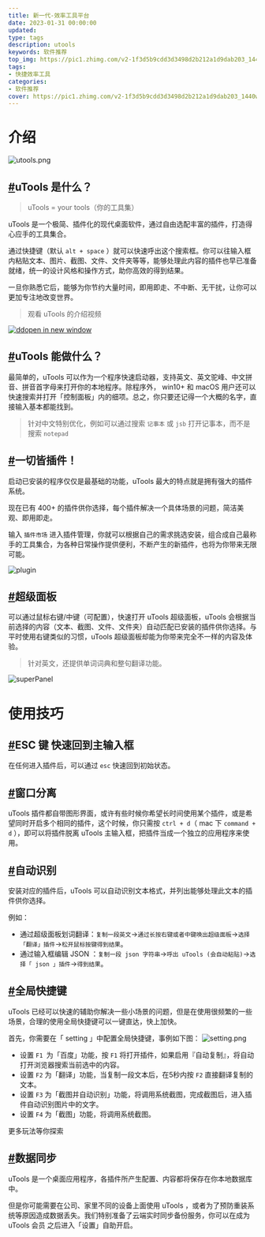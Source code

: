 ```yaml
---
title: 新一代-效率工具平台
date: 2023-01-31 00:00:00
updated:
type: tags
description: utools
keywords: 软件推荐
top_img: https://pic1.zhimg.com/v2-1f3d5b9cdd3d3498d2b212a1d9dab203_1440w.jpg?source=172ae18b
tags:
- 快捷效率工具
categories:
- 软件推荐
cover: https://pic1.zhimg.com/v2-1f3d5b9cdd3d3498d2b212a1d9dab203_1440w.jpg?source=172ae18b
---
```


# 介绍

![utools.png](https://res.u-tools.cn/website/utools.png)

## [#](https://u.tools/docs/guide/about-uTools.html#utools-是什么)uTools 是什么？

> uTools = your tools（你的工具集）

uTools 是一个极简、插件化的现代桌面软件，通过自由选配丰富的插件，打造得心应手的工具集合。

通过快捷键（默认 `alt + space` ）就可以快速呼出这个搜索框。你可以往输入框内粘贴文本、图片、截图、文件、文件夹等等，能够处理此内容的插件也早已准备就绪，统一的设计风格和操作方式，助你高效的得到结果。

一旦你熟悉它后，能够为你节约大量时间，即用即走、不中断、无干扰，让你可以更加专注地改变世界。

> 观看 uTools 的介绍视频

[![dd](https://res.u-tools.cn/images/play.png)open in new window](https://www.bilibili.com/video/BV1eg411M7TZ?share_source=copy_web)

## [#](https://u.tools/docs/guide/about-uTools.html#utools-能做什么)uTools 能做什么？

最简单的，uTools 可以作为一个程序快速启动器，支持英文、英文驼峰、中文拼音、拼音首字母来打开你的本地程序。除程序外， win10+ 和 macOS 用户还可以快速搜索并打开「控制面板」内的细项。总之，你只要还记得一个大概的名字，直接输入基本都能找到。

> 针对中文特别优化，例如可以通过搜索 `记事本` 或 `jsb` 打开记事本，而不是搜索 `notepad`

## [#](https://u.tools/docs/guide/about-uTools.html#一切皆插件)一切皆插件！

启动已安装的程序仅仅是最基础的功能，uTools 最大的特点就是拥有强大的插件系统。

现在已有 400+ 的插件供你选择，每个插件解决一个具体场景的问题，简洁美观、即用即走。

输入 `插件市场` 进入插件管理，你就可以根据自己的需求挑选安装，组合成自己最称手的工具集合，为各种日常操作提供便利，不断产生的新插件，也将为你带来无限可能。

![plugin](https://res.u-tools.cn/website/plugin1.png)

## [#](https://u.tools/docs/guide/about-uTools.html#超级面板)超级面板

可以通过鼠标右键/中键（可配置），快速打开 uTools 超级面板，uTools 会根据当前选择的内容（文本、截图、文件、文件夹）自动匹配已安装的插件供你选择。与平时使用右键类似的习惯，uTools 超级面板却能为你带来完全不一样的内容及体验。

> 针对英文，还提供单词词典和整句翻译功能。

![superPanel](https://res.u-tools.cn/website/translate.jpg)

# 使用技巧

## [#](https://u.tools/docs/guide/skills.html#esc-键-快速回到主输入框)ESC 键 快速回到主输入框

在任何进入插件后，可以通过 `esc` 快速回到初始状态。

## [#](https://u.tools/docs/guide/skills.html#窗口分离)窗口分离

uTools 插件都自带图形界面，或许有些时候你希望长时间使用某个插件，或是希望同时开启多个相同的插件，这个时候，你只需按 `ctrl + d`（ mac 下 `command + d` ），即可以将插件脱离 uTools 主输入框，把插件当成一个独立的应用程序来使用。

## [#](https://u.tools/docs/guide/skills.html#自动识别)自动识别

安装对应的插件后，uTools 可以自动识别文本格式，并列出能够处理此文本的插件供你选择。

例如：

- 通过超级面板划词翻译：`复制一段英文`->`通过长按右键或者中键唤出超级面板`->`选择「翻译」插件`->`松开鼠标按键得到结果`。
- 通过输入框编辑 JSON ：`复制一段 json 字符串`->`呼出 uTools (会自动粘贴)`->`选择「 json 」插件`->`得到结果`。

## [#](https://u.tools/docs/guide/skills.html#全局快捷键)全局快捷键

uTools 已经可以快速的辅助你解决一些小场景的问题，但是在使用很频繁的一些场景，合理的使用全局快捷键可以一键直达，快上加快。

首先，你需要在「 setting 」中配置全局快捷键，事例如下图： ![setting.png](https://res.u-tools.cn/website/shortcuts.png)

- 设置 `F1 `为「百度」功能，按 `F1` 将打开插件，如果启用『自动复制』，将自动打开浏览器搜索当前选中的内容。
- 设置 `F2` 为「翻译」功能，当复制一段文本后，在5秒内按 `F2` 直接翻译复制的文本。
- 设置 `F3` 为「截图并自动识别」功能，将调用系统截图，完成截图后，进入插件自动识别图片中的文字。
- 设置 `F4` 为「截图」功能，将调用系统截图。

更多玩法等你探索

## [#](https://u.tools/docs/guide/skills.html#数据同步)数据同步

uTools 是一个桌面应用程序，各插件所产生配置、内容都将保存在你本地数据库中。

但是你可能需要在公司、家里不同的设备上面使用 uTools ，或者为了预防重装系统等原因造成数据丢失。我们特别准备了云端实时同步备份服务，你可以在成为 uTools 会员 之后进入「设置」自助开启。